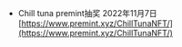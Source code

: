 - Chill tuna premint抽奖  2022年11月7日 [https://www.premint.xyz/ChillTunaNFT/](https://www.premint.xyz/ChillTunaNFT/)